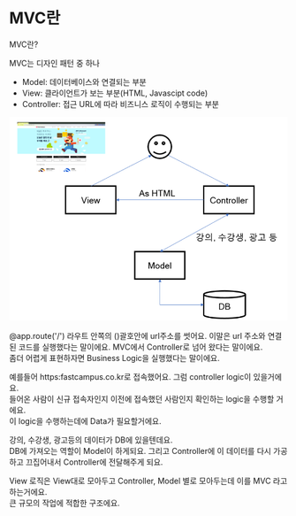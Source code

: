 # MVC란

MVC란?

MVC는 디자인 패턴 중 하나

* Model: 데이터베이스와 연결되는 부분 
* View: 클라이언트가 보는 부분\(HTML, Javascipt code\) 
* Controller: 접근 URL에 따라 비즈니스 로직이 수행되는 부분

         

![mvc &#xAD6C;&#xC870;](../../../.gitbook/assets/image%20%28222%29.png)



@app.route\('/'\) 라우트 안쪽의 \(\)괄호안에 url주소를 썻어요. 이말은 url 주소와 연결된 코드를 실행했다는 말이에요. MVC에서 Controller로 넘어 왔다는 말이에요.   
좀더 어렵게 표현하자면 Business Logic을 실행했다는 말이에요.   
  
예를들어 https:fastcampus.co.kr로 접속했어요.  그럼 controller logic이 있을거에요.   
들어온 사람이 신규 접속자인지 이전에 접속했던 사람인지 확인하는 logic을 수행할 거에요.   
이 logic을 수행하는데에 Data가 필요할거에요.   
  
강의, 수강생, 광고등의 데이터가 DB에 있을텐데요.   
DB에 가져오는 역할이 Model이 하게되요. 그리고 Controller에 이 데이터를 다시 가공하고 끄집어내서 Controller에 전달해주게 되요. 

View 로직은 View대로 모아두고 Controller, Model 별로 모아두는데 이를 MVC 라고 하는거에요.   
큰 규모의 작업에 적합한 구조에요. 

































